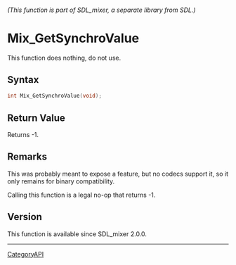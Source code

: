 ###### (This function is part of SDL_mixer, a separate library from SDL.)
# Mix_GetSynchroValue

This function does nothing, do not use.

## Syntax

```c
int Mix_GetSynchroValue(void);

```

## Return Value

Returns -1.

## Remarks

This was probably meant to expose a feature, but no codecs support it, so
it only remains for binary compatibility.

Calling this function is a legal no-op that returns -1.

## Version

This function is available since SDL_mixer 2.0.0.

----
[CategoryAPI](CategoryAPI)

